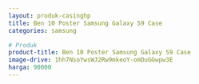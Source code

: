 ```yaml
---
layout: produk-casinghp
title: Ben 10 Poster Samsung Galaxy S9 Case
categories: samsung

# Produk
product-title: Ben 10 Poster Samsung Galaxy S9 Case
image-drive: 1hh7NsoYwsWJ2Rw9mkeoY-omDuGGwpw3E
harga: 90000
---
```


